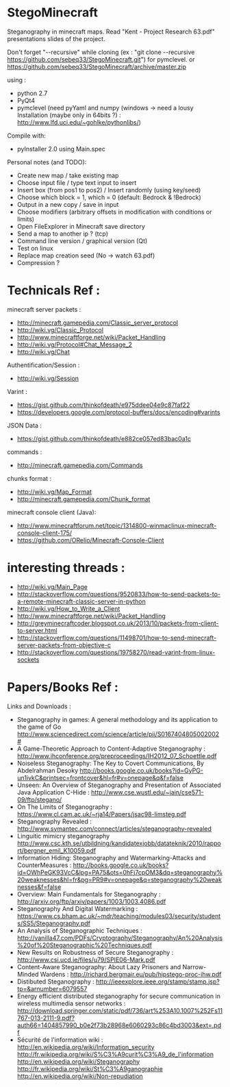 ﻿StegoMinecraft
==============

Steganography in minecraft maps. Read "Kent - Project Research 63.pdf" presentations slides of the project.

Don't forget "--recursive" while cloning (ex : "git clone --recursive https://github.com/sebeq33/StegoMinecraft.git") for pymclevel.
or https://github.com/sebeq33/StegoMinecraft/archive/master.zip

using :
- python 2.7
- PyQt4 
- pymclevel (need pyYaml and numpy (windows -> need a lousy Installation (maybe only in 64bits ?) : http://www.lfd.uci.edu/~gohlke/pythonlibs/)

Compile with:
- pyInstaller 2.0 using Main.spec


Personal notes (and TODO):

- Create new map / take existing map
- Choose input file / type text input to insert
- Insert box (from pos1 to pos2) / Insert randomly (using key/seed)
- Choose which block = 1, which = 0 (default: Bedrock & !Bedrock)
- Output in a new copy / save in input
- Choose modifiers (arbitrary offsets in modification with conditions or limits)
- Open FileExplorer in Minecraft save directory
- Send a map to another ip ? (tcp)
- Command line version / graphical version (Qt)
- Test on linux
- Replace map creation seed (No -> watch 63.pdf)
- Compression ?

# Technicals Ref :
minecraft server packets : 
- http://minecraft.gamepedia.com/Classic_server_protocol
- http://wiki.vg/Classic_Protocol
- http://www.minecraftforge.net/wiki/Packet_Handling
- http://wiki.vg/Protocol#Chat_Message_2
- http://wiki.vg/Chat

Authentification/Session :
- http://wiki.vg/Session

Varint :
- https://gist.github.com/thinkofdeath/e975ddee04e9c87faf22
- https://developers.google.com/protocol-buffers/docs/encoding#varints

JSON Data :
- https://gist.github.com/thinkofdeath/e882ce057ed83bac0a1c

commands :
- http://minecraft.gamepedia.com/Commands

chunks format : 
- http://wiki.vg/Map_Format
- http://minecraft.gamepedia.com/Chunk_format

minecraft console client (Java):
- http://www.minecraftforum.net/topic/1314800-winmaclinux-minecraft-console-client-175/
- https://github.com/ORelio/Minecraft-Console-Client

# interesting threads : 
- http://wiki.vg/Main_Page
- http://stackoverflow.com/questions/9520833/how-to-send-packets-to-a-remote-minecraft-classic-server-in-python
- http://wiki.vg/How_to_Write_a_Client
- http://www.minecraftforge.net/wiki/Packet_Handling
- http://greyminecraftcoder.blogspot.co.uk/2013/10/packets-from-client-to-server.html
- http://stackoverflow.com/questions/11498701/how-to-send-minecraft-server-packets-from-objective-c
- http://stackoverflow.com/questions/19758270/read-varint-from-linux-sockets

# Papers/Books Ref :

Links and Downloads :
- Steganography in games: A general methodology and its application to the game of Go
http://www.sciencedirect.com/science/article/pii/S0167404805002002#
- A Game-Theoretic Approach to Content-Adaptive Steganography : 
http://www.ihconference.org/preproceedings/IH2012_07_Schoettle.pdf
- Noiseless Steganography: The Key to Covert Communications, By Abdelrahman Desoky
http://books.google.co.uk/books?id=GyPG-un1ivkC&printsec=frontcover&hl=fr#v=onepage&q&f=false
- Unseen: An Overview of Steganography and Presentation of Associated Java Application C-Hide :
http://www.cse.wustl.edu/~jain/cse571-09/ftp/stegano/
- On The Limits of Steganography :
https://www.cl.cam.ac.uk/~rja14/Papers/jsac98-limsteg.pdf
- Steganography Revealed :
http://www.symantec.com/connect/articles/steganography-revealed
- Linguitic mimicry steganography
http://www.csc.kth.se/utbildning/kandidatexjobb/datateknik/2010/rapport/bergner_emil_K10059.pdf
- Information Hiding: Steganography and Watermarking-Attacks and CounterMeasures : 
http://books.google.co.uk/books?id=OWhPeGK93VcC&lpg=PA75&ots=0hFj7cpOM3&dq=steganography%20weaknesses&hl=fr&pg=PR9#v=onepage&q=steganography%20weaknesses&f=false
- Overview: Main Fundamentals for Steganography :
http://arxiv.org/ftp/arxiv/papers/1003/1003.4086.pdf
- Steganography And Digital Watermarking :
https://www.cs.bham.ac.uk/~mdr/teaching/modules03/security/students/SS5/Steganography.pdf
- An Analysis of Steganographic Techniques :
http://vanilla47.com/PDFs/Cryptography/Steganography/An%20Analysis%20of%20Steganographic%20Techniques.pdf
- New Results on Robustness of Secure Steganography :
http://www.csi.ucd.ie/files/u79/SPIE06-Mark.pdf
- Content-Aware Steganography: About Lazy Prisoners and Narrow-Minded Wardens :
http://richard.bergmair.eu/pub/hipstego-proc-ihw.pdf
- Distibuted Steganography :
http://ieeexplore.ieee.org/stamp/stamp.jsp?tp=&arnumber=6079557
- Energy efficient distributed steganography for secure communication in wireless multimedia sensor networks :
http://download.springer.com/static/pdf/736/art%253A10.1007%252Fs11767-013-2111-9.pdf?auth66=1404857990_b0e2f73b28968e6060293c86c4bd3003&ext=.pdf
- Sécurité de l'information wiki : 
http://en.wikipedia.org/wiki/Information_security
http://fr.wikipedia.org/wiki/S%C3%A9curit%C3%A9_de_l'information
http://en.wikipedia.org/wiki/Steganography
http://fr.wikipedia.org/wiki/St%C3%A9ganographie
http://en.wikipedia.org/wiki/Non-repudiation

